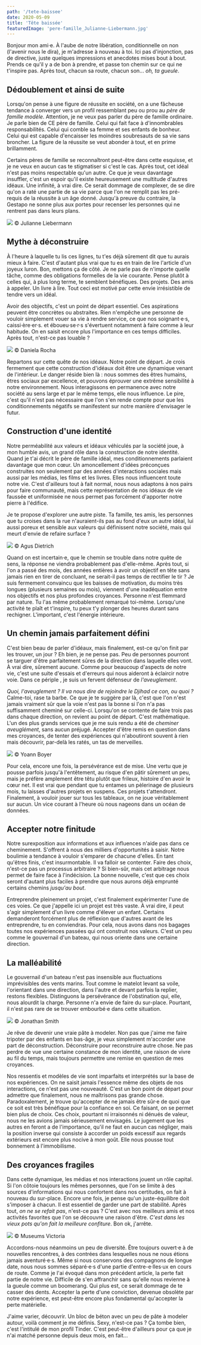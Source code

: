 ```yaml
---
path: '/tete-baissee'
date: 2020-05-09
title: 'Tête baissée'
featuredImage: 'pere-famille_Julianne-Liebermann.jpg'
---
```


Bonjour mon ami·e. À l'aube de notre libération, conditionnelle on non (l'avenir nous le dira), je m'adresse à nouveau à toi. Ici pas d'injonction, pas de directive, juste quelques impressions et anecdotes mises bout à bout. Prends ce qu'il y a de bon à prendre, et passe ton chemin sur ce qui ne t'inspire pas. Après tout, chacun sa route, chacun son... _oh, ta gueule_.

## Dédoublement et ainsi de suite

Lorsqu'on pense à une figure de réussite en société, on a une fâcheuse tendance à converger vers un profil ressemblant peu ou prou au _père de famille modèle_. Attention, je ne veux pas parler du père de famille ordinaire. Je parle bien de CE père de famille. Celui qui fait face à d'innombrables responsabilités. Celui qui comble sa femme et ses enfants de bonheur. Celui qui est capable d'encaisser les moindres soubresauts de sa vie sans broncher. La figure de la réussite se veut abonder à tout, et en prime brillamment.

Certains pères de famille se reconnaîtront peut-être dans cette esquisse, et je ne veux en aucun cas te stigmatiser si c'est le cas. Après tout, cet idéal n'est pas moins respectable qu'un autre. Ce que je veux davantage insuffler, c'est un espoir qu'il existe heureusement une multitude d'autres idéaux. Une infinité, à vrai dire. Ce serait dommage de complexer, de se dire qu'on a raté une partie de sa vie parce que l'on ne remplit pas les pré-requis de la réussite à un âge donné. Jusqu'à preuve du contraire, la Gestapo ne sonne plus aux portes pour recenser les personnes qui ne rentrent pas dans leurs plans.

![](pere-famille_Julianne-Liebermann.jpg)
© Julianne Liebermann

## Mythe à déconstruire

À l'heure à laquelle tu lis ces lignes, tu t'es déjà sûrement dit que tu aurais mieux à faire. C'est d'autant plus vrai que tu es en train de lire l'article d'un joyeux luron. Bon, mettons ça de côté. Je ne parle pas de n'importe quelle tâche, comme des obligations formelles de la vie courante. Pense plutôt à celles qui, à plus long terme, te semblent bénéfiques. Des projets. Des amis à appeler. Un livre à lire. Tout ceci est motivé par cette envie irrésistible de tendre vers un idéal.

Avoir des objectifs, c'est un point de départ essentiel. Ces aspirations peuvent être concrètes ou abstraites. Rien n'empêche une personne de vouloir simplement vouer sa vie à rendre service, ce que nos soignant·e·s, caissi·ère·er·s. et éboueu·se·r·s s'évertuent notamment à faire comme à leur habitude. On en saisit encore plus l'importance en ces temps difficiles. Après tout, n'est-ce pas louable ?

![](square-people-walking_Daniela-Rocha.jpg)
© Daniela Rocha

Repartons sur cette quête de nos idéaux. Notre point de départ. Je crois fermement que cette construction d'idéaux doit être une dynamique venant de l'intérieur. Le danger réside bien là : nous sommes des êtres humains, êtres sociaux par excellence, et pouvons éprouver une extrême sensibilité à notre environnement. Nous interagissons en permanence avec notre société au sens large et par le même temps, elle nous influence. Le pire, c'est qu'il n'est pas nécessaire que l'on s'en rende compte pour que les conditionnements négatifs se manifestent sur notre manière d'envisager le futur.

## Construction d'une identité

Notre perméabilité aux valeurs et idéaux véhiculés par la société joue, à mon humble avis, un grand rôle dans la construction de notre identité. Quand je t'ai décrit le père de famille idéal, mes conditionnements parlaient davantage que mon cœur. Un amoncellement d'idées préconçues construites non seulement par des années d'interactions sociales mais aussi par les médias, les films et les livres. Elles nous influencent toute notre vie. C'est d'ailleurs tout à fait normal, nous nous adaptons à nos pairs pour faire communauté, mais cette représentation de nos idéaux de vie faussée et uniformisée ne nous permet pas forcément d'apporter notre pierre à l'édifice.

Je te propose d'explorer une autre piste. Ta famille, tes amis, les personnes que tu croises dans la rue n'auraient-ils pas au fond d'eux un autre idéal, lui aussi poreux et sensible aux valeurs qui définissent notre société, mais qui meurt d'envie de refaire surface ?

![](passport-with-visas_Agus-Dietrich.jpg)
© Agus Dietrich

Quand on est incertain·e, que le chemin se trouble dans notre quête de sens, la réponse ne viendra probablement pas d'elle-même. Après tout, si l'on a passé des mois, des années entières à avoir un objectif en tête sans jamais rien en tirer de concluant, ne serait-il pas temps de rectifier le tir ? Je suis fermement convaincu que les baisses de motivation, du moins très longues (plusieurs semaines ou mois), viennent d'une inadéquation entre nos objectifs et nos plus profondes croyances. Personne n'est flemmard par nature. Tu l'as même probablement remarqué toi-même. Lorsqu'une activité te plaît et t'inspire, tu peux t'y plonger des heures durant sans rechigner. L'important, c'est l'énergie intérieure.

## Un chemin jamais parfaitement défini

C'est bien beau de parler d'idéaux, mais finalement, est-ce qu'on finit par les trouver, un jour ? Eh bien, je ne pense pas. Peu de personnes pourront se targuer d'être parfaitement sûres de la direction dans laquelle elles vont. À vrai dire, sûrement aucune. Comme pour beaucoup d'aspects de notre vie, c'est une suite d'essais et d'erreurs qui nous aideront à éclaircir notre voie. Dans ce périple , je suis un fervent défenseur de _l'aveuglement_.

_Quoi, l'aveuglement ? Il va nous dire de rejoindre le Djihad ce con, ou quoi ?_ Calme-toi, rase ta barbe. Ce que je te suggère par là, c'est que l'on n'est jamais vraiment sûr que la voie n'est pas la bonne si l'on n'a pas suffisamment cheminé sur celle-ci. Lorsqu'on se contente de faire trois pas dans chaque direction, on revient au point de départ. C'est mathématique. L'un des plus grands services que je me suis rendu a été de _cheminer aveuglément_, sans aucun préjugé. Accepter d'être remis en question dans mes croyances, de tenter des expériences qui n'aboutiront souvent à rien mais découvrir, par-delà les ratés, un tas de merveilles.

![](sea-clouds_Yoann-Boyer.jpg)
© Yoann Boyer

Pour cela, encore une fois, la persévérance est de mise. Une vertu que je pousse parfois jusqu'à l'entêtement, au risque d'en pâtir sûrement un peu, mais je préfère amplement être têtu plutôt que frileux, histoire d'en avoir le cœur net. Il est vrai que pendant que tu entames un pèlerinage de plusieurs mois, tu laisses d'autres projets en suspens. Ces projets t'attendront. Finalement, à vouloir jouer sur tous les tableaux, on ne joue véritablement sur aucun. Un vice courant à l'heure où nous nageons dans un océan de données.

## Accepter notre finitude

Notre surexposition aux informations et aux influences n'aide pas dans ce cheminement. S'offrent à nous des milliers d'opportunités à saisir. Notre boulimie a tendance à vouloir s'emparer de chacune d'elles. En tant qu'êtres finis, c'est insurmontable. Il va falloir se contenter. Faire des choix, n'est-ce pas un processus arbitraire ? Si bien-sûr, mais cet arbitrage nous permet de faire face à l'indécision. La bonne nouvelle, c'est que ces choix seront d'autant plus faciles à prendre que nous aurons déjà emprunté certains chemins _jusqu'au bout_.

Entreprendre pleinement un projet, c'est finalement expérimenter l'une de ces voies. Ce que j'appelle ici un projet est très vaste. À vrai dire, il peut s'agir simplement d'un livre comme d'élever un enfant. Certains demanderont forcément plus de réflexion que d'autres avant de les entreprendre, tu en conviendras. Pour cela, nous avons dans nos bagages toutes nos expériences passées qui ont construit nos valeurs. C'est un peu comme le gouvernail d'un bateau, qui nous oriente dans une certaine direction.

## La malléabilité

Le gouvernail d'un bateau n'est pas insensible aux fluctuations imprévisibles des vents marins. Tout comme le matelot levant sa voile, l'orientant dans une direction, dans l'autre et devant parfois la replier, restons flexibles. Distinguons la persévérance de l'obstination qui, elle, nous alourdit la charge. Personne n'a envie de faire du sur-place. Pourtant, il n'est pas rare de se trouver embourbé·e dans cette situation.

![](gouvernail_Jonathan-Smith.jpg)
© Jonathan Smith

Je rêve de devenir une vraie pâte à modeler. Non pas que j'aime me faire tripoter par des enfants en bas-âge, je veux simplement m'accorder une part de déconstruction. Déconstruire pour reconstruire autre chose. Ne pas perdre de vue une certaine constance de mon identité, une raison de vivre au fil du temps, mais toujours permettre une remise en question de mes croyances.

Nos ressentis et modèles de vie sont imparfaits et interprétés sur la base de nos expériences. On ne saisit jamais l'essence même des objets de nos interactions, ce n'est pas une nouveauté. C'est un bon point de départ pour admettre que finalement, nous ne maîtrisons pas grande chose. Paradoxalement, je trouve qu'accepter de ne jamais être sûr·e de quoi que ce soit est très bénéfique pour la confiance en soi. Ce faisant, on se permet bien plus de choix. Ces choix, pourtant ni irraisonnés ni dénués de valeur, nous ne les avions jamais sérieusement envisagés. Le jugement que les autres en feront a de l'importance, qu'il ne faut en aucun cas négliger, mais la position inverse qui consiste à accorder un poids excessif aux regards extérieurs est encore plus nocive à mon goût. Elle nous pousse tout bonnement à l'immobilisme.

## Des croyances fragiles

Dans cette dynamique, les médias et nos interactions jouent un rôle capital. Si l'on côtoie toujours les mêmes personnes, que l'on se limite à des sources d'informations qui nous confortent dans nos certitudes, on fait à nouveau du sur-place. Encore une fois, je pense qu'un juste-équilibre doit s'imposer à chacun. Il est essentiel de garder une part de stabilité. Après tout, _on ne se refait pas_, n'est-ce pas ? C'est avec nos meilleurs amis et nos activités favorites que l'on se découvre une raison d'être. _C'est dans les vieux pots qu'on fait la meilleure confiture_. Bon ok, j'arrête.

![](stand-royal-melbourne-show_Museums-Victoria.jpg)
© Museums Victoria

Accordons-nous néanmoins un peu de diversité. Être toujours ouvert·e à de nouvelles rencontres, à des contrées dans lesquelles nous ne nous étions jamais aventuré·e·s. Même si nous conservons des compagnons de longue date, nous nous sommes séparé·e·s d'une partie d'entre-e·lles·ux en cours de route. Comme je l'ai évoqué dans mon précédent article, la perte fait partie de notre vie. Difficile de s'en affranchir sans qu'elle nous revienne à la gueule comme un boomerang. Qui plus est, ce serait dommage de te casser des dents. Accepter la perte d'une conviction, devenue obsolète par notre expérience, est peut-être encore plus fondamental qu'accepter la perte matérielle.

J'aime varier, découvrir. Un bloc de béton avec un peu de pâte à modeler autour, voilà comment je me définis. Sexy, n'est-ce pas ? Ça tombe bien, c'est l'intitulé de mon profil Tinder. C'est peut-être d'ailleurs pour ça que je n'ai matché personne depuis deux mois, en fait...
